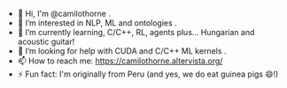 - 👋 Hi, I'm @camilothorne .
- 👀 I’m interested in NLP, ML and ontologies .
- 🌱 I’m currently learning, C/C++, RL, agents plus... Hungarian and acoustic guitar!
- 🤔 I’m looking for help with CUDA and C/C++ ML kernels . 
- 📫 How to reach me: https://camilothorne.altervista.org/ 
- ⚡ Fun fact: I'm originally from Peru (and yes, we do eat guinea pigs 😄!)

<!--
**camilothorne/camilothorne** is a ✨ _special_ ✨ repository because its `README.md` (this file) appears on your GitHub profile.
-->
